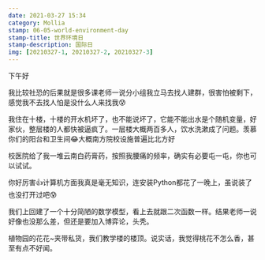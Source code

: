 ```yaml
---
date: 2021-03-27 15:34
category: Mollia
stamp: 06-05-world-environment-day
stamp-title: 世界环境日
stamp-description: 国际日
img: [20210327-1, 20210327-2, 20210327-3]
---
```



<p>
下午好

我比较社恐的后果就是很多课老师一说分小组我立马去找人建群，很害怕被剩下，感觉我不去找人怕是没什么人来找我😰

我住在十楼，十楼的开水机坏了，也不能说坏了，它能不能出水是个随机变量，好家伙，整层楼的人都快被逼疯了。一层楼大概两百多人，饮水洗漱成了问题。羡慕你们的阳台和卫生间😂大概南方院校设施普遍比北方好

校医院给了我一堆云南白药膏药，按照我腰痛的频率，确实有必要屯一屯，你也可以试试。

你好厉害👍计算机方面我真是毫无知识，连安装Python都花了一晚上，虽说装了也没打开过吧😰

我们上回建了一个十分简陋的数学模型，看上去就跟二次函数一样。结果老师一说好像也没那么差，但还是要加入博弈论，头秃。

植物园的花花~夹带私货，我们教学楼的楼顶。说实话，我觉得桃花不怎么香，甚至有点不好闻。
</p>
